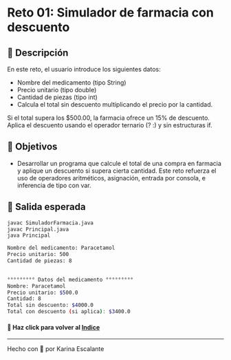 # Reto 01: Simulador de farmacia con descuento
## 🤍 Descripción
En este reto, el usuario introduce los siguientes datos:
- Nombre del medicamento (tipo String)
- Precio unitario (tipo double)
- Cantidad de piezas (tipo int)
- Calcula el total sin descuento multiplicando el precio por la cantidad.

Si el total supera los $500.00, la farmacia ofrece un 15% de descuento. Aplica el descuento usando el operador ternario (? :) y sin estructuras if.

## 🤍 Objetivos
- Desarrollar un programa que calcule el total de una compra en farmacia y aplique un descuento si supera cierta cantidad. Este reto refuerza el uso de operadores aritméticos, asignación, entrada por consola, e inferencia de tipo con var.

## 🤍 Salida esperada 
```bash
javac SimuladorFarmacia.java
javac Principal.java
java Principal

Nombre del medicamento: Paracetamol
Precio unitario: 500
Cantidad de piezas: 8

 
°°°°°°°°° Datos del medicamento °°°°°°°°°
Nombre: Paracetamol
Precio unitario: $500.0
Cantidad: 8
Total sin descuento: $4000.0
Total con descuento (si aplica): $3400.0
```
#### 🤍 Haz click para volver al [Indice](https://github.com/KatyE0/Curso_Java_G1/blob/main/README.md#-primer-m%C3%B3dulo-)
---
Hecho con 🤍 por Karina Escalante
